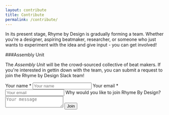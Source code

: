 ```yaml
---
layout: contribute
title: Contribute
permalink: /contribute/
---
```


In its present stage, Rhyme by Design is gradually forming a team. Whether you're a designer, aspiring beatmaker, researcher, or someone who just wants to experiment with the idea and give input - you can get involved!

###Assembly Unit

The _Assembly Unit_ will be the crowd-sourced collective of beat makers. If you're interested in gettin down with the team, you can submit a request to join the Rhyme by Design Slack team!

<div class="contact-form-section">
  <form id="contactform" method="POST">
    <input class="contact-form" type="hidden" name="_next" value="/thanks/" />
    <label class="form-text" for="name">Your name <span class="accent">*</span></label>
    <input 
      class="contact-form" 
      type="text" 
      name="name" 
      placeholder="Your name" 
      required
    >
    <label class="form-text" for="email">Your email <span class="accent">*</span></label>
    <input 
      class="contact-form" 
      type="email" 
      name="_replyto" 
      placeholder="Your email" 
      required
    >
    <input class="contact-form" type="hidden" name="_subject" value="Rhyme X Design Request" />
    <label class="form-text" for="message">Why would you like to join Rhyme By Design?</label>
    <textarea class="contact-form" name="message" placeholder="Your message"></textarea>
    <input class="contact-form" type="text" name="_gotcha" style="display:none" />
    <input class="contact-button" type="submit" value="Join">
  </form>
</div>

<script>
    var contactform =  document.getElementById('contactform');
    contactform.setAttribute('action', '//formspree.io/' + 'rhymexdesign' + '@' + 'gmail' + '.' + 'com');
</script>
